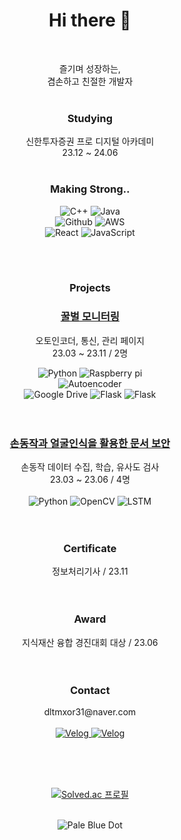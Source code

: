 <div align="center">
  <h1>Hi there 👋</h1><br>


  즐기며 성장하는,<br>
  겸손하고 친절한 개발자<br><br>


  <h3>Studying</h3>
  신한투자증권 프로 디지털 아카데미<br>
  23.12 ~ 24.06<br><br>
  
  <h3>Making Strong..</h3>
  <img src="https://img.shields.io/badge/C++-00599C?style=flat-square&logo=C%2B%2B&logoColor=white" alt="C++"/>
  <img src="https://img.shields.io/badge/Java-000000?style=flat-square&logo=intellijidea&logoColor=white" alt="Java"/><br>
  <img src="https://img.shields.io/badge/Github-181717?style=flat-square&logo=Github&logoColor=white" alt="Github"/>
  <img src="https://img.shields.io/badge/AWS-232F3E?style=flat-square&logo=amazonaws&logoColor=white" alt="AWS"/><br>
  <img src="https://img.shields.io/badge/React-61DAFB?style=flat-square&logo=react&logoColor=white" alt="React"/>
  <img src="https://img.shields.io/badge/Javascript-F7DF1E?style=flat-square&logo=Javascript&logoColor=white" alt="JavaScript"/><br><br>


  <br><h3>Projects</h3>
  <a href="https://github.com/seungtoctoc/MonitoringBee"><h3>꿀벌 모니터링</h3></a>
  오토인코더, 통신, 관리 페이지<br>
  23.03 ~ 23.11 / 2명<br>

  <img src="https://img.shields.io/badge/Python-3776AB?style=flat-square&logo=python&logoColor=white" alt="Python">
  <img src="https://img.shields.io/badge/Raspberry Pi-A22846?style=flat-square&logo=raspberrypi&logoColor=white" alt="Raspberry pi"><br>
  <img src="https://img.shields.io/badge/Autoencoder-FF6F00?style=flat-square&logo=Tensorflow&logoColor=white" alt="Autoencoder"/><br>
  <img src="https://img.shields.io/badge/Google Drive-4285F4?style=flat-square&logo=googledrive&logoColor=white" alt="Google Drive">
  <img src="https://img.shields.io/badge/Flask-000000?style=flat-square&logo=flask&logoColor=white" alt="Flask"/>
  <img src="https://img.shields.io/badge/Bootstrap-7952B3?style=flat-square&logo=bootstrap&logoColor=white" alt="Flask"/><br><br><br>
  

  <a href="https://github.com/seungtoctoc/HandMotionPassword"><h3>손동작과 얼굴인식을 활용한 문서 보안</h3></a>
  손동작 데이터 수집, 학습, 유사도 검사<br>
  23.03 ~ 23.06 / 4명<br><br>
  <img src="https://img.shields.io/badge/Python-3776AB?style=flat-square&logo=python&logoColor=white" alt="Python">
  <img src="https://img.shields.io/badge/MediaPipe-5C3EE8?style=flat-square&logo=OpenCV&logoColor=white" alt="OpenCV">
  <img src="https://img.shields.io/badge/LSTM-FF6F00?style=flat-square&logo=Tensorflow&logoColor=white" alt="LSTM"><br><br><br>


  <h3>Certificate</h3>
  정보처리기사 / 23.11<br><br><br>


  <h3>Award</h3>
  지식재산 융합 경진대회 대상 / 23.06<br><br><br>


  <h3>Contact</h3>
  dltmxor31@naver.com<br><br>
  <a href="https://velog.io/@seungtoctoc">
    <img src="https://img.shields.io/badge/Velog-20C997?style=flat-square&logo=Velog&logoColor=white" alt="Velog">
  </a>
  <a href="https://www.instagram.com/seungtoctoc">
    <img src="https://img.shields.io/badge/Velog-20C997?style=flat-square&logo=Velog&logoColor=white" alt="Velog">
  </a>


  <br><br><br>

  <a href="https://solved.ac/dltmxor31">
  <img src="http://mazassumnida.wtf/api/v2/generate_badge?boj=dltmxor31" alt="Solved.ac 프로필"/></a>

  <br><img src="https://github.com/seungtoctoc/seungtoctoc/assets/102455571/77cdb21e-a19f-43df-8a80-ca68fb5642b1" alt="Pale Blue Dot"> 
</div>
